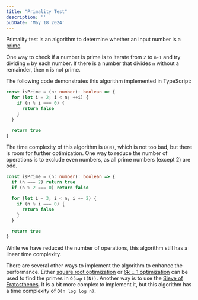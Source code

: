 ```yaml
---
title: "Primality Test"
description: ''
pubDate: 'May 18 2024'
---
```



Primality test is an algorithm to determine whether an input number is a [prime](/notes/prime_numbers).

One way to check if a number is prime is to iterate from `2` to `n-1` and try dividing `n` by each number. If there is a number that divides `n` without a remainder, then `n` is not prime.

The following code demonstrates this algorithm implemented in TypeScript:

```ts
const isPrime = (n: number): boolean => {
  for (let i = 2; i < n; ++i) {
    if (n % i === 0) {
      return false
    }
  }

  return true
}
```

The time complexity of this algorithm is `O(N)`, which is not too bad, but there is room for further optimization. One way to reduce the number of operations is to exclude even numbers, as all prime numbers (except 2) are odd.

```ts
const isPrime = (n: number): boolean => {
  if (n === 2) return true
  if (n % 2 === 0) return false

  for (let i = 3; i < n; i += 2) {
    if (n % i === 0) {
      return false
    }
  }

  return true
}
```

While we have reduced the number of operations, this algorithm still has a linear time complexity. 

There are several other ways to implement the algorithm to enhance the performance. Either [square root optimization](/notes/square_root_optimization) or [6k ± 1 optimization](/notes/6k_plus_minus_1_optimization.md)  can be used to find the primes in `O(sqrt(N))`. Another way is to use the [Sieve of Eratosthenes](/notes/sieve_of_eratosthenes.md). It is a bit more complex to implement it, but this algorithm has a time complexity of `O(n log log n)`.